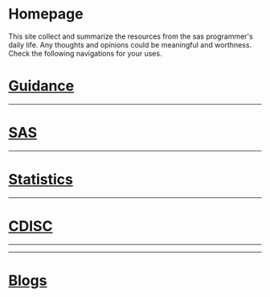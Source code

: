 # Homepage

This site collect and summarize the resources from the sas programmer's daily life. Any thoughts and opinions could be meaningful and worthness. Check the following navigations for your uses.

# [Guidance](/books/Guidance/US/index.html)

-----------
# [SAS](/books/sas/General-Introduction/index.html)

-----------
# [Statistics](/books/statistics/样本量/index.html)

-----------
# [CDISC](/books/cdisc/sdtm/index.html)

-----------
<!-- # [XML](/books/xml/index.html)

-----------
# [BAT](/books/bat/index.html)

-----------
# [VB](/books/vb/index.html)

-----------
# [Python](/books/python/index.html)

-----------
# [R](/books/r/index.html) -->

-----------
# [Blogs](/blogs/index.html)
